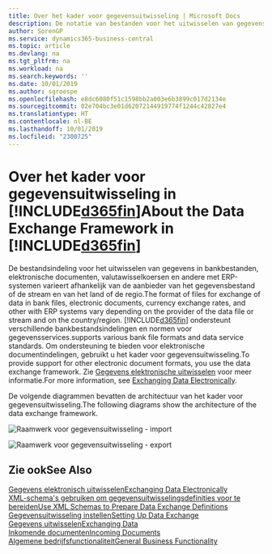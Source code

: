 ```yaml
---
title: Over het kader voor gegevensuitwisseling | Microsoft Docs
description: De notatie van bestanden voor het uitwisselen van gegevens in de bankbestanden, elektronische documenten, valutawisselkoersen en andere met ERP-systemen variëren afhankelijk van de aanbieder van het gegevensbestand of de stream en van het land of de regio.
author: SorenGP
ms.service: dynamics365-business-central
ms.topic: article
ms.devlang: na
ms.tgt_pltfrm: na
ms.workload: na
ms.search.keywords: ''
ms.date: 10/01/2019
ms.author: sgroespe
ms.openlocfilehash: e8dc6080f51c1598bb2a003e6b3899c017d2134e
ms.sourcegitcommit: 02e704bc3e01d62072144919774f1244c42827e4
ms.translationtype: HT
ms.contentlocale: nl-BE
ms.lasthandoff: 10/01/2019
ms.locfileid: "2300725"
---
```

# <a name="about-the-data-exchange-framework-in-included365finincludesd365fin_mdmd"></a><span data-ttu-id="084fa-103">Over het kader voor gegevensuitwisseling in [!INCLUDE[d365fin](includes/d365fin_md.md)]</span><span class="sxs-lookup"><span data-stu-id="084fa-103">About the Data Exchange Framework in [!INCLUDE[d365fin](includes/d365fin_md.md)]</span></span>
<span data-ttu-id="084fa-104">De bestandsindeling voor het uitwisselen van gegevens in bankbestanden, elektronische documenten, valutawisselkoersen en andere met ERP-systemen varieert afhankelijk van de aanbieder van het gegevensbestand of de stream en van het land of de regio.</span><span class="sxs-lookup"><span data-stu-id="084fa-104">The format of files for exchange of data in bank files, electronic documents, currency exchange rates, and other with ERP systems vary depending on the provider of the data file or stream and on the country/region.</span></span> [!INCLUDE[d365fin](includes/d365fin_md.md)] <span data-ttu-id="084fa-105">ondersteunt verschillende bankbestandsindelingen en normen voor gegevensservices.</span><span class="sxs-lookup"><span data-stu-id="084fa-105">supports various bank file formats and data service standards.</span></span> <span data-ttu-id="084fa-106">Om ondersteuning te bieden voor elektronische documentindelingen, gebruikt u het kader voor gegevensuitwisseling.</span><span class="sxs-lookup"><span data-stu-id="084fa-106">To provide support for other electronic document formats, you use the data exchange framework.</span></span> <span data-ttu-id="084fa-107">Zie [Gegevens elektronische uitwisselen](across-data-exchange.md) voor meer informatie.</span><span class="sxs-lookup"><span data-stu-id="084fa-107">For more information, see [Exchanging Data Electronically](across-data-exchange.md).</span></span>    

 <span data-ttu-id="084fa-108">De volgende diagrammen bevatten de architectuur van het kader voor gegevensuitwisseling.</span><span class="sxs-lookup"><span data-stu-id="084fa-108">The following diagrams show the architecture of the data exchange framework.</span></span>  

 ![Raamwerk voor gegevensuitwisseling &#45; import](media/across-data-exchange/dataexchangeframework_import.png)  

 ![Raamwerk voor gegevensuitwisseling &#45; export](media/across-data-exchange/dataexchangeframework_export.png)  

## <a name="see-also"></a><span data-ttu-id="084fa-111">Zie ook</span><span class="sxs-lookup"><span data-stu-id="084fa-111">See Also</span></span>  
[<span data-ttu-id="084fa-112">Gegevens elektronisch uitwisselen</span><span class="sxs-lookup"><span data-stu-id="084fa-112">Exchanging Data Electronically</span></span>](across-data-exchange.md)  
[<span data-ttu-id="084fa-113">XML-schema's gebruiken om gegevensuitwisselingsdefinities voor te bereiden</span><span class="sxs-lookup"><span data-stu-id="084fa-113">Use XML Schemas to Prepare Data Exchange Definitions</span></span>](across-how-to-use-xml-schemas-to-prepare-data-exchange-definitions.md)  
[<span data-ttu-id="084fa-114">Gegevensuitwisseling instellen</span><span class="sxs-lookup"><span data-stu-id="084fa-114">Setting Up Data Exchange</span></span>](across-set-up-data-exchange.md)  
[<span data-ttu-id="084fa-115">Gegevens uitwisselen</span><span class="sxs-lookup"><span data-stu-id="084fa-115">Exchanging Data</span></span>](across-exchange-data.md)  
[<span data-ttu-id="084fa-116">Inkomende documenten</span><span class="sxs-lookup"><span data-stu-id="084fa-116">Incoming Documents</span></span>](across-income-documents.md)  
[<span data-ttu-id="084fa-117">Algemene bedrijfsfunctionaliteit</span><span class="sxs-lookup"><span data-stu-id="084fa-117">General Business Functionality</span></span>](ui-across-business-areas.md)  
